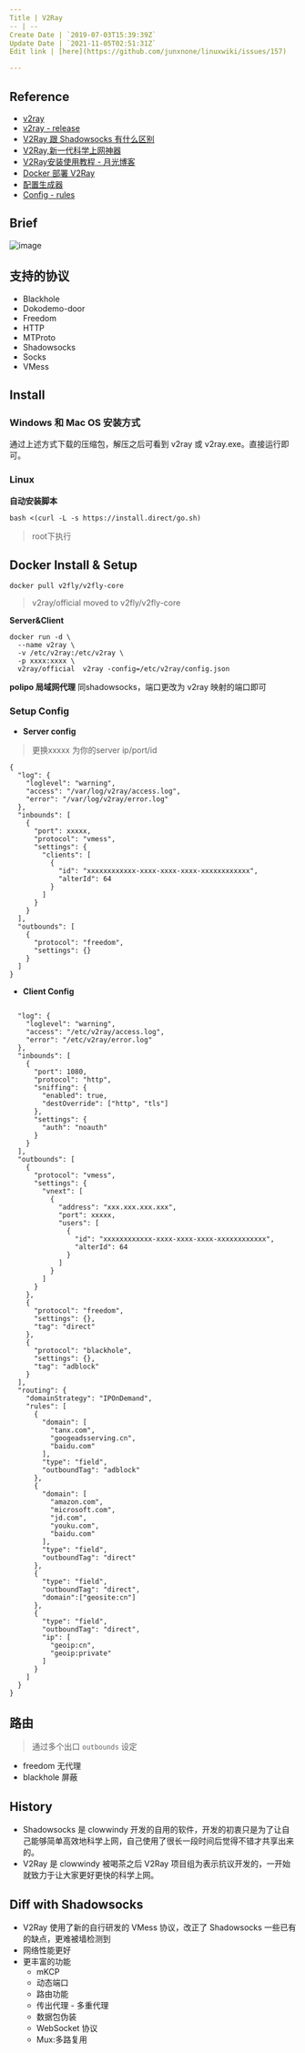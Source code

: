 ```yaml
---
Title | V2Ray
-- | --
Create Date | `2019-07-03T15:39:39Z`
Update Date | `2021-11-05T02:51:31Z`
Edit link | [here](https://github.com/junxnone/linuxwiki/issues/157)

---
```

## Reference
- [v2ray](https://www.v2ray.com/)
- [v2ray - release](https://github.com/v2ray/v2ray-core/releases)
- [V2Ray 跟 Shadowsocks 有什么区别](http://blog.whiterabbitxyj.com/2018/08/31/V2Ray/)
- [V2Ray,新一代科学上网神器](https://percysu.com/2018/08/10/V2Ray/)
- [V2Ray安装使用教程 - 月光博客](https://www.williamlong.info/archives/5724.html)
- [Docker 部署 V2Ray](https://toutyrater.github.io/app/docker-deploy-v2ray.html)
- [配置生成器](https://intmainreturn0.com/v2ray-config-gen/)
- [Config - rules](https://github.com/PaPerseller/chn-iplist/blob/master/v2ray-config_rule.json)

## Brief

![image](https://user-images.githubusercontent.com/2216970/60764693-ec4ac980-a0c0-11e9-8bbe-09abbdfa105b.png)

## 支持的协议
- Blackhole
- Dokodemo-door
- Freedom
- HTTP
- MTProto
- Shadowsocks
- Socks
- VMess

## Install
### Windows 和 Mac OS 安装方式
通过上述方式下载的压缩包，解压之后可看到 v2ray 或 v2ray.exe。直接运行即可。
### Linux
**自动安装脚本**

```
bash <(curl -L -s https://install.direct/go.sh)
```
> root下执行


## Docker Install & Setup
```
docker pull v2fly/v2fly-core
```
> v2ray/official moved to v2fly/v2fly-core

**Server&Client**
```
docker run -d \
  --name v2ray \
  -v /etc/v2ray:/etc/v2ray \
  -p xxxx:xxxx \
  v2ray/official  v2ray -config=/etc/v2ray/config.json
```
**polipo 局域网代理**
同shadowsocks，端口更改为 v2ray 映射的端口即可

### Setup Config
- **Server config**

> 更换xxxxx 为你的server ip/port/id

```
{
  "log": {
    "loglevel": "warning",
    "access": "/var/log/v2ray/access.log",
    "error": "/var/log/v2ray/error.log"
  },
  "inbounds": [
    {
      "port": xxxxx,
      "protocol": "vmess",    
      "settings": {
        "clients": [
          {
            "id": "xxxxxxxxxxxx-xxxx-xxxx-xxxx-xxxxxxxxxxxx",
            "alterId": 64
          }
        ]
      }
    }
  ],
  "outbounds": [
    {
      "protocol": "freedom",
      "settings": {}
    }
  ]
}
```

- **Client Config**

```

  "log": {
    "loglevel": "warning",
    "access": "/etc/v2ray/access.log",
    "error": "/etc/v2ray/error.log"
  },
  "inbounds": [
    {
      "port": 1080,
      "protocol": "http",
      "sniffing": {
        "enabled": true,
        "destOverride": ["http", "tls"]
      },
      "settings": {
        "auth": "noauth"
      }
    }
  ],
  "outbounds": [
    {
      "protocol": "vmess",
      "settings": {
        "vnext": [
          {
            "address": "xxx.xxx.xxx.xxx",
            "port": xxxxx,
            "users": [
              {
                "id": "xxxxxxxxxxxx-xxxx-xxxx-xxxx-xxxxxxxxxxxx",  
                "alterId": 64
              }
            ]
          }
        ]
      }
    },
    {
      "protocol": "freedom",
      "settings": {},
      "tag": "direct"
    },
    {
      "protocol": "blackhole",
      "settings": {},
      "tag": "adblock"
    }
  ],
  "routing": {
    "domainStrategy": "IPOnDemand",
    "rules": [
      {
        "domain": [
          "tanx.com",
          "googeadsserving.cn",
          "baidu.com"
        ],
        "type": "field",
        "outboundTag": "adblock"       
      },
      {
        "domain": [
          "amazon.com",
          "microsoft.com",
          "jd.com",
          "youku.com",
          "baidu.com"
        ],
        "type": "field",
        "outboundTag": "direct"
      },
      {
        "type": "field",
        "outboundTag": "direct",
        "domain":["geosite:cn"]
      },
      {
        "type": "field",
        "outboundTag": "direct",
        "ip": [
          "geoip:cn",
          "geoip:private"
        ]
      }
    ]
  }
}
```


## 路由
> 通过多个出口 `outbounds` 设定
 - freedom 无代理
 - blackhole 屏蔽

## History
- Shadowsocks 是 clowwindy 开发的自用的软件，开发的初衷只是为了让自己能够简单高效地科学上网，自己使用了很长一段时间后觉得不错才共享出来的。
- V2Ray 是 clowwindy 被喝茶之后 V2Ray 项目组为表示抗议开发的，一开始就致力于让大家更好更快的科学上网。

## Diff with Shadowsocks
- V2Ray 使用了新的自行研发的 VMess 协议，改正了 Shadowsocks 一些已有的缺点，更难被墙检测到
- 网络性能更好
- 更丰富的功能
  - mKCP
  - 动态端口
  - 路由功能
  - 传出代理 - 多重代理
  - 数据包伪装
  - WebSocket 协议
  - Mux:多路复用
